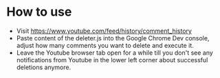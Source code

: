 
# How to use
* Visit https://www.youtube.com/feed/history/comment_history 
* Paste content of the deleter.js into the Google Chrome Dev console, adjust how many comments you want to delete and execute it.
* Leave the Youtube browser tab open for a while till you don't see any notifications from Youtube in the lower left corner about successful deletions anymore.

